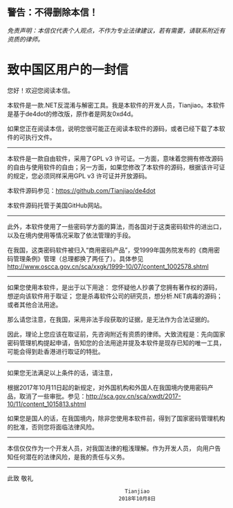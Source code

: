 ## **警告：不得删除本信！** ##

*免责声明：本信仅代表个人观点，不作为专业法律建议，若有需要，请联系附近有资质的律师。*

# 致中国区用户的一封信 #

您好！欢迎您阅读本信。

本软件是一款.NET反混淆与解密工具。我是本软件的开发人员，Tianjiao。本软件是基于de4dot的修改版，原作者是网友0xd4d。

如果您正在阅读本信，说明您很可能正在阅读本软件的源码，或者已经下载了本软件的可执行文件。

----------

本软件是一款自由软件，采用了GPL v3 许可证。一方面，意味着您拥有修改源码的自由与使用软件的自由；另一方面，如果您修改了本软件的源码，根据该许可证的规定，您必须同样采用GPL v3 许可证并开放源码。

本软件源码参见：https://github.com/Tianjiao/de4dot

本软件源码托管于美国GitHub网站。

----------

此外，本软件使用了一些密码学方面的算法，而各国对于这类密码软件的进出口，以及在境内使用等情况采取了依法管理的手段。

在我国，这类密码软件被归入“商用密码产品”，受1999年国务院发布的《商用密码管理条例》管理（总理都换了两任了）。具体参见 http://www.oscca.gov.cn/sca/xxgk/1999-10/07/content_1002578.shtml 

----------

如果您使用本软件，是出于以下用途：
您怀疑他人抄袭了您拥有著作权的源码，想逆向该软件用于取证；
您是杀毒软件公司的研究员，想分析.NET病毒的源码；
或者其他合法用途。

那么请您注意，在我国，采用非法手段获取的证据，是无法作为合法证据的。

因此，理论上您应该在取证前，先咨询附近有资质的律师。大致流程是：先向国家密码管理机构提起申请，告知您的合法用途并提及本软件是现存已知的唯一工具，可能会得到赴香港进行取证的特批。

----------

如果您无法满足以上条件的话，请注意，

根据2017年10月11日起的新规定，对外国机构和外国人在我国境内使用密码产品，取消了一些审批。参见：http://sca.gov.cn/sca/xwdt/2017-10/11/content_1015813.shtml

如果您是国人的话，在我国境内，除非您使用本软件前，得到了国家密码管理机构的批准，否则您将面临法律风险。

----------

本信仅仅作为一个开发人员，对我国法律的粗浅理解。作为开发人员，
向用户告知任何潜在的法律风险，是我的责任与义务。

----------
  
   此致
敬礼
                                         
                                          Tianjiao
                                        2018年10月8日




